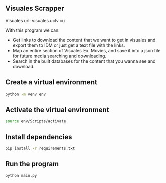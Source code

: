 ## Visuales Scrapper
Visuales url: visuales.uclv.cu

With this program we can:
- Get links to download the content that we want to get in visuales and export them to IDM or just get a text file with the links.
- Map an entire section of Visuales Ex. Movies, and save it into a json file for future media searching and downloading.
- Search in the built databases for the content that you wanna see and download.  

## Create a virtual environment
```bash
python -m venv env
```
## Activate the virtual environment
```bash
source env/Scripts/activate
```
## Install dependencies
```bash
pip install -r requirements.txt
```
## Run the program
```bash
python main.py
```